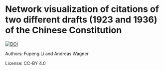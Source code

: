 # Network visualization of citations of two different drafts (1923 and 1936) of the Chinese Constitution

[![DOI](https://zenodo.org/badge/224873277.svg)](https://zenodo.org/badge/latestdoi/224873277)

Authors: Fupeng Li and Andreas Wagner

License: CC-BY 4.0
